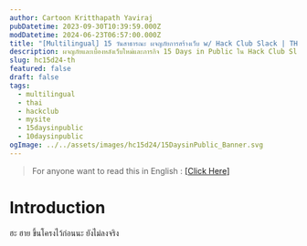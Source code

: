 ```yaml
---
author: Cartoon Kritthapath Yaviraj
pubDatetime: 2023-09-30T10:39:59.000Z
modDatetime: 2024-06-23T06:57:00.000Z
title: "[Multilingual] 15 วันสาธารณะ ผจญภัยการสร้างเว็บ w/ Hack Club Slack | TH"
description: ผจญภัยและเบื้องหลังเว็บใหม่และภารกิจ 15 Days in Public ใน Hack Club Slack (ชื่อเดิม 10 Days in Public)
slug: hc15d24-th
featured: false
draft: false
tags:
  - multilingual
  - thai
  - hackclub
  - mysite
  - 15daysinpublic
  - 10daysinpublic
ogImage: ../../assets/images/hc15d24/15DaysinPublic_Banner.svg
---
```


> For anyone want to read this in English : [[Click Here]](/posts/hc15d24-en)

# Introduction

ฮะ ฮาย ขึ้นโครงไว้ก่อนนะ ยังไม่ลงจริง
